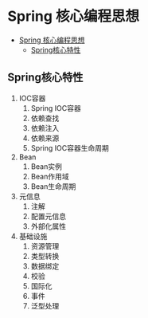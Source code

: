 # Spring 核心编程思想

- [Spring 核心编程思想](#spring-核心编程思想)
  - [Spring核心特性](#spring核心特性)


## Spring核心特性

1. IOC容器
   1. Spring IOC容器
   2. 依赖查找
   3. 依赖注入
   4. 依赖来源
   5. Spring IOC容器生命周期
2. Bean
   1. Bean实例
   2. Bean作用域
   3. Bean生命周期
3. 元信息
   1. 注解
   2. 配置元信息
   3. 外部化属性
4. 基础设施
   1. 资源管理
   2. 类型转换
   3. 数据绑定
   4. 校验
   5. 国际化
   6. 事件
   7. 泛型处理
